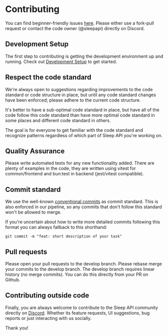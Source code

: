# Contributing

You can find beginner-friendly issues [here][good first issues]. Please either use a fork-pull request or contact the code owner (@sleepapi) directly on Discord.

## Development Setup

The first step to contributing is getting the development environment up and running. Check out [Development Setup](DEVELOPMENT_SETUP.md) to get started.

## Respect the code standard

We're always open to suggestions regarding improvements to the code standard or code structure in place, but until any code standard changes have been enforced; please adhere to the current code structure.

It's better to have a sub-optimal code standard in place, but have all of the code follow this code standard than have more optimal code standard in some places and different code standard in others.

The goal is for everyone to get familiar with the code standard and recognize patterns regardless of which part of Sleep API you're working on.

## Quality Assurance

Please write automated tests for any new functionality added. There are plenty of examples in the code, they are written using vitest for common/frontend and bun:test in backend (jest/vitest compatible).

## Commit standard

We use the well-known [conventional commits][conventional] as commit standard. This is also enforced in our pipeline, so any commits that don't follow this standard won't be allowed to merge.

If you're uncertain about how to write more detailed commits following this format you can always fallback to this shorthand:

```
git commit -m "feat: short description of your task"
```

## Pull requests

Please open your pull requests to the develop branch. Please rebase merge your commits to the develop branch. The develop branch requires linear history (no merge commits). You can do this directly from your PR on Github.

## Contributing outside code

Finally, you are always welcome to contribute to the Sleep API community directly on [Discord][Discord]. Whether its feature requests, UI suggestions, bug reports or just interacting with us socially.

Thank you!

[conventional]: https://www.conventionalcommits.org/
[good first issues]: https://github.com/SleepAPI/SleepAPI/contribute
[Discord]: https://discord.gg/w97qFff8n4
